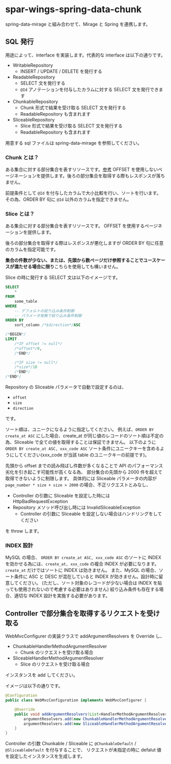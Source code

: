 # spar-wings-spring-data-chunk

spring-data-mirage と組み合わせて、Mirage と Spring を連携します。

## SQL 発行

用途によって、interface を実装します。代表的な interface は以下の通りです。

* WritableRepository
	* INSERT / UPDATE / DELETE を発行する
* ReadableRepository
	* SELECT 文を発行する
	* `@Id` アノテーションを付与したカラムに対する SELECT 文を発行できます
* ChunkableRepository
	* Chunk 形式で結果を受け取る SELECT 文を発行する
	* ReadableRepository も含まれます
* SliceableRepository
	* Slice 形式で結果を受け取る SELECT 文を発行する
	* ReadableRepository も含まれます

用意する sql ファイルは spring-data-mirage を参照してください。

### Chunk とは？

ある集合に対する部分集合を表すリソースです。[参考](https://d1sraz2ju3uqe4.cloudfront.net/section2/example/resource/Chunk.html)
OFFSET を使用しないページネーションを提供します。後ろの部分集合を取得する際もレスポンスが落ちません。

前提条件として `@Id` を付与したカラムで大小比較を行い、ソートを行います。
その為、ORDER BY 句に `@Id` 以外のカラムを指定できません。

### Slice とは？

ある集合に対する部分集合を表すリソースです。
OFFSET を使用するページネーションを提供します。

後ろの部分集合を取得する際はレスポンスが悪化しますが ORDER BY 句に任意のカラムを指定可能です。

**集合の件数が少ない、または、先頭から数ページだけ参照することでユースケースが満たせる場合に限り**こちらを使用しても構いません。

Slice の時に発行する SELECT 文は以下のイメージです。

```sql
SELECT
	*
FROM
	some_table
WHERE
	-- デフォルトの絞り込み条件制御
	-- パラメータ有無で絞り込み条件制御
ORDER BY
	sort_column /*$direction*/ASC

/*BEGIN*/
LIMIT
	/*IF offset != null*/
	/*offset*/0,
	/*END*/

	/*IF size != null*/
	/*size*/10
	/*END*/
/*END*/
```

Repository の Sliceable パラメータで自動で設定するのは、

* `offset`
* `size`
* `direction`

です。

ソート順は、ユニークになるように指定してください。
例えば、`ORDER BY create_at ASC` にした場合、create_at が同じ値のレコードのソート順は不定の為、Sliceable で全ての値を取得することは保証できません。
以下のように
`ORDER BY create_at ASC, xxx_code ASC`
ソート条件にユニークキーを含めるようにしてください(xxx_code が当該 table のユニークキーの前提です)。

先頭から offset までの読み飛ばし件数が多くなることで API のパフォーマンス劣化を引き起こす可能性が高くなる為、
部分集合の先頭から 2000 件を超えて取得できないように制限します。
具体的には Sliceable パラメータの内容が `page_number * size + size > 2000` の場合、不正リクエストとみなし、

* Controller の引数に Sliceable を設定した時には HttpBadRequestException
* Repository メソッド呼び出し時には InvalidSliceableException
	* Controller の引数に Sliceable を設定しない場合はハンドリングをしてください

を throw します。

### INDEX 設計

MySQL の場合、
`ORDER BY create_at ASC, xxx_code ASC`
のソートに INDEX を効かせる為には、`create_at, xxx_code` の複合 INDEX が必要になります。`create_at` だけではソートに INDEX は効きません。
また、MySQL の場合、ソート条件に ASC と DESC が混在していると INDEX が効きません。設計時に留意してください。
(ただし、ソート対象のレコードが少ない場合は INDEX を貼っても使用されないので考慮する必要はありません)
絞り込み条件も存在する場合、適切な INDEX 設計を実施する必要があります。

## Controller で部分集合を取得するリクエストを受け取る

WebMvcConfigurer の実装クラスで addArgumentResolvers を Override し、

* ChunkableHandlerMethodArgumentResolver
	* Chunk のリクエストを受け取る場合
* SliceableHandlerMethodArgumentResolver
	* Slice のリクエストを受け取る場合

インスタンスを add してください。

イメージは以下の通りです。

```java
@Configuration
public class WebMvcConfiguration implements WebMvcConfigurer {

	@Override
	public void addArgumentResolvers(List<HandlerMethodArgumentResolver> argumentResolvers) {
		argumentResolvers.add(new ChunkableHandlerMethodArgumentResolver());
		argumentResolvers.add(new SliceableHandlerMethodArgumentResolver());
	}
}
```

Controller の引数 Chunkable / Sliceable に `@ChunkableDefault` / `@SliceableDefault` を付与することで、
リクエストが未指定の時に defalut 値を設定したインスタンスを生成します。

